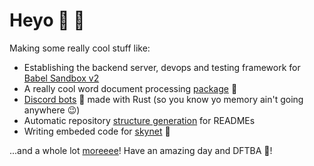 # Heyo :wave: :wave:
Making some really cool stuff like:
 - Establishing the backend server, devops and testing framework for [Babel Sandbox v2](https://github.com/MLH-Fellowship/babel-sandbox-server)
 - A really cool word document processing [package](https://github.com/SheetJS/js-word) :page_facing_up:
 - [Discord bots](https://github.com/barronwei/util-bot) :robot: made with Rust (so you know yo memory ain't going anywhere :wink:)
 - Automatic repository [structure generation](https://github.com/MLH-Fellowship/0.2.1-readme-dirs) for READMEs
 - Writing embeded code for [skynet](https://bit.ly/2DD7HK1) :space_invader:

...and a whole lot [moreeee](https://github.com/mohammedsahl?tab=repositories)! Have an amazing day and DFTBA :tada:!
